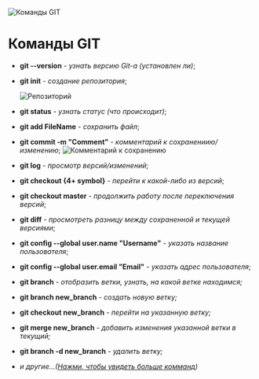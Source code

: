 ![Команды GIT](git.jpg)

# Команды GIT

* **git --version** - *узнать версию Git-а (установлен ли)*;

* **git init** - *создание репозитория*;

    ![Репозиторий](repository.png)

* **git status** - *узнать статус (что происходит)*;

* **git add FileName** - *сохранить файл*;

* **git commit -m "Comment"** - *комментарий к сохранениию/изменению*;
    ![Комментарий к сохранению](Comments.jpg)

* **git log** - *просмотр версий/изменений*;

* **git checkout {4+ symbol}** - *перейти к какой-либо из версий*;

* **git checkout master** - *продолжить работу после переключения версий*;

* **git diff** - *просмотреть разницу между сохраненной и текущей версиями*;

* **git config --global user.name "Username"** - *указать название пользователя*;

* **git config --global user.email "Email"** - *указать адрес пользователя*;

* **git branch** - *отобразить ветки, узнать, на какой ветке находимся;*

* **git branch new_branch** - *создать новую ветку;*

* **git checkout new_branch** - *перейти на указанную ветку;*

* **git merge new_branch** - *добавить изменения указанной ветки в текущий;*

* **git branch -d new_branch** - *удалить ветку;*

* *и другие...([Нажми, чтобы увидеть больше комманд](https://git-scm.com/book/ru/v2/%D0%9F%D1%80%D0%B8%D0%BB%D0%BE%D0%B6%D0%B5%D0%BD%D0%B8%D0%B5-C%3A-%D0%9A%D0%BE%D0%BC%D0%B0%D0%BD%D0%B4%D1%8B-Git-%D0%9E%D1%81%D0%BD%D0%BE%D0%B2%D0%BD%D1%8B%D0%B5-%D0%BA%D0%BE%D0%BC%D0%B0%D0%BD%D0%B4%D1%8B))*
